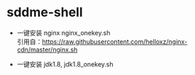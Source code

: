 # sddme-shell

* 一键安装 nginx nginx_onekey.sh    
引用自：https://raw.githubusercontent.com/helloxz/nginx-cdn/master/nginx.sh

* 一键安装 jdk1.8,  jdk1.8_onekey.sh
